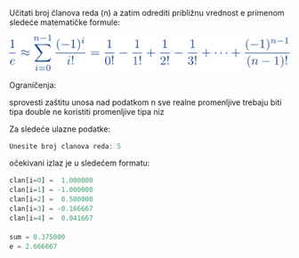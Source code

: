 Učitati broj članova reda (n) a zatim odrediti približnu vrednost e primenom sledeće matematičke formule:

![alt text](https://github.com/owlCoder/pjisp-Z-K/blob/main/PJISP%20-%20Zadaci%20-%20T1%20i%20T2/18%20Per%20factorial%20ad%20Euler/37bc84b2794c2ee0c6b1274a3bceae7c.png?raw=true)

Ograničenja:

sprovesti zaštitu unosa nad podatkom n
sve realne promenljive trebaju biti tipa double
ne koristiti promenljive tipa niz

Za sledeće ulazne podatke:

```javascript
Unesite broj clanova reda: 5
```

očekivani izlaz je u sledećem formatu:

```javascript
clan[i=0] =  1.000000
clan[i=1] = -1.000000
clan[i=2] =  0.500000
clan[i=3] = -0.166667
clan[i=4] =  0.041667

sum = 0.375000
e = 2.666667
```
